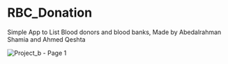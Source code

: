 # RBC_Donation
Simple App to List Blood donors and blood banks, Made by Abedalrahman Shamia and Ahmed Qeshta


![Project_b - Page 1](https://user-images.githubusercontent.com/38624002/157231906-18f2f239-31a6-4269-936b-54b66edc124c.png)

